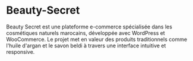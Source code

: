 # Beauty-Secret
 Beauty Secret est une plateforme e-commerce spécialisée dans les cosmétiques naturels marocains, développée avec WordPress et WooCommerce. Le projet met en valeur des produits traditionnels comme l'huile d'argan et le savon beldi à travers une interface intuitive et responsive.
